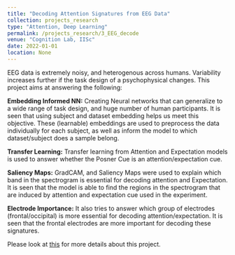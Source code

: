 ```yaml
---
title: "Decoding Attention Signatures from EEG Data"
collection: projects_research
type: "Attention, Deep Learning"
permalink: /projects_research/3_EEG_decode
venue: "Cognition Lab, IISc"
date: 2022-01-01
location: None
---
```


EEG data is extremely noisy, and heterogenous across humans. Variability increases further if the task design of a psychophysical changes. This project aims at answering the following:

**Embedding Informed NN:** Creating Neural networks that can generalize to a wide range of task design, and huge number of human participants. It is seen that using subject and dataset embedding helps us meet this objective. These (learnable) embeddings are used to preprocess the data individually for each subject, as well as inform the model to which dataset/subject does a sample belong.

**Transfer Learning:** Transfer learning from Attention and Expectation models is used to answer whether the Posner Cue is an attention/expectation cue.  

**Saliency Maps:** GradCAM, and Saliency Maps were used to explain which band in the spectrogram is essential for decoding attention and Expectation. It is seen that the model is able to find the regions in the spectrogram that are induced by attention and expectation cue used in the experiment.

**Electrode Importance:** It also tries to answer which group of electrodes (frontal/occipital) is more essential for decoding attention/expectation. It is seen that the frontal electrodes are more important for decoding these signatures. 

Please look at [this](https://www.github.com/mainak-biswas1999) for more details about this project.
